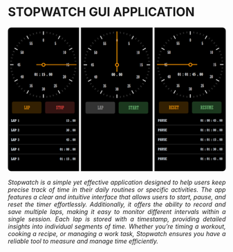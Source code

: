 # STOPWATCH GUI APPLICATION

![](public/INTRODUCTION.png)

<p align="justify">
    <em>
        Stopwatch is a simple yet effective application designed to help users keep precise track of time in their daily routines or specific activities. The app features a clear and intuitive interface that allows users to start, pause, and reset the timer effortlessly. Additionally, it offers the ability to record and save multiple laps, making it easy to monitor different intervals within a single session. Each lap is stored with a timestamp, providing detailed insights into individual segments of time. Whether you’re timing a workout, cooking a recipe, or managing a work task, Stopwatch ensures you have a reliable tool to measure and manage time efficiently.
    </em>
</p>
